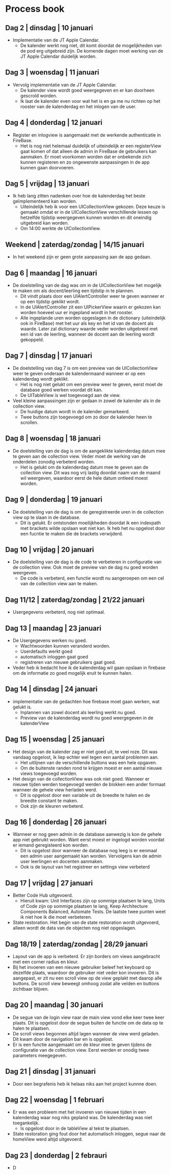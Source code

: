 # Process book

## Dag 2 | dinsdag | 10 januari
* Implementatie van de JT Apple Calendar.
	* De kalender werkt nog niet, dit komt doordat de mogelijkheden van de pod erg uitgebreid zijn. De komende dagen moet werking van de JT Apple Calendar duidelijk worden.

## Dag 3 | woensdag | 11 januari
* Vervolg implementatie van de JT Apple Calendar.
	* De kalender view wordt goed weergegeven en er kan doorheen gescrold worden.
	* Ik laat de kalender even voor wat het is en ga me nu richten op het rooster van de kalenderdag en het inlogen van de user.

## Dag 4 | donderdag | 12 januari
* Register en inlogview is aangemaakt met de werkende authenticatie in FireBase.
	* Het is nog niet helemaal duidelijk of uiteindelijk er een registerView gaat komen of dat alleen de admin in FireBase de gebruikers kan aanmaken. Er moet voorkomen worden dat er onbekende zich kunnen registeren en zo ongewenste aanpassingen in de app kunnen gaan doorvoeren.

## Dag 5 | vrijdag | 13 januari
* Ik heb lang zitten nadenken over hoe de kalenderdag het beste geïmplementeerd kan worden.
	* Uiteindelijk heb ik voor een UICollectionView  gekozen. Deze keuze is gemaakt omdat er in de UICollectionView verschillende lessen op hetzelfde tijdstip weergegeven kunnen worden en dit oneindig uitgebreid kan worden.
	* Om 14:00 werkte de UICollectionView.

## Weekend | zaterdag/zondag | 14/15 januari
* In het weekend zijn er geen grote aanpassing aan de app gedaan.

## Dag 6 | maandag | 16 januari
* De doelstelling van de dag was om in de UICollectionView het mogelijk te maken om als docent/leerling een tijdstip in te plannen.
	* Dit vindt plaats door een UIAlertController weer te geven wanneer er op een tijdstip geklikt wordt.
	* In de UIAlertController zit een UIPickerView waarin er gekozen kan worden hoeveel uur er ingepland wordt in het rooster.
	* Alle ingeplande uren worden opgeslagen in de dictionary (uiteindelijk ook in FireBase) met het uur als key en het id van de docent als waarde. Later zal dictionary waarde veder worden uitgebreid met een id van de leerling, wanneer de docent aan de leerling wordt gekoppeld.

## Dag 7 | dinsdag | 17 januari
* De doelstelling van dag 7 is om een preview van de UICollectionView weer te geven onderaan de kalendermaand wanneer er op een kalenderdag wordt geklikt.
	* Het is nog niet gelukt om een preview weer te geven, eerst moet de database goed werken voordat dit kan.
	* De UITableView is wel toegevoegd aan de view.
* Veel kleine aanpassingen zijn er gedaan in zowel de kalender als in de collection view.
	 * De huidige datum wordt in de kalender gemarkeerd.
	 * Twee buttons zijn toegevoegd om zo door de kalender heen te scrollen.

## Dag 8 | woensdag | 18 januari
* De doelstelling van de dag is om de aangeklikte kalenderdag datum mee te geven aan de collection view. Veder moet de werking van de onderdelen zonodig verbeterd worden.
	* Het is gelukt om de kalenderdag datum mee te geven aan de collection view. Dit was nog vrij lastig doordat naam van de maand wil weergeven, waardoor eerst de hele datum ontleed moest worden. 
	
## Dag 9 | donderdag | 19 januari
* De doelstelling van de dag is om de geregistreerde uren in de collection view op te slaan in de database. 
	* Dit is gelukt. Er ontstonden moeilijkheden doordat ik een indexpath met brackets wilde opslaan wat niet kan. Ik heb het nu opgelost door een fucntie te maken die de brackets verwijderd.

## Dag 10 | vrijdag | 20 januari
* De doelstelling van de dag is de code te verbeteren in configuratie van de collection view. Ook moet de preview van de dag nu goed worden weergeven.
	* De code is verbeterd, een functie wordt nu aangeroepen om een cel van de collection view aan te maken.
	
## Dag 11/12 | zaterdag/zondag | 21/22 januari
* Usergegevens verbeterd, nog niet optimaal.

## Dag 13 | maandag | 23 januari
* De Usergegevens werken nu goed.
	* Wachtwoorden kunnen veranderd worden.
	* Userdefaults werkt goed
	* automatisch inloggen gaat goed 
	* registreren van nieuwe gebruikers gaat goed.
* Veder heb ik bedacht hoe ik de kalenderdag wil gaan opslaan in firebase om de informatie zo goed mogelijk eruit te kunnen halen.

## Dag 14 | dinsdag | 24 januari
* implementatie van de gedachten hoe firebase moet gaan werken, wat gelukt is.
	* Inplannen van zowel docent als leerling werkt nu goed.
	* Preview van de kalenderdag wordt nu goed weergegeven in de kalenderView

## Dag 15 | woensdag | 25 januari
* Het design van de kalender zag er niet goed uit, te veel roze. Dit was vandaag opgelost, ik liep echter wel tegen een aantal problemen aan. 
	* Het uitlijnen van de verschillende buttons was een hele opgaven.
	* Om de buitenste randen rond te krijgen moest er een aantal nieuwe views toegevoegd worden.
* Het design van de collectionView was ook niet goed. Wanneer er nieuwe tijden werden toegevoegd werden de blokken een ander formaat wanneer de gehele view herladen werd. 
	* Dit is opgelost door een variable uit de breedte te halen en de breedte constant te maken.
	* Ook zijn de kleuren verbeterd.

## Dag 16 | donderdag | 26 januari
* Wanneer er nog geen admin in de database aanwezig is kon de gehele app niet gebruikt worden. Want eerst moest er ingelogd worden voordat er iemand geregisteerd kon worden.
	* Dit is opgelost door wanneer de database nog leeg is er eenmaal een admin user aangemaakt kan worden. Vervolgens kan de admin user leerlingen en docenten aanmaken. 
	* Ook is de layout van het registreer en settings view verbeterd

## Dag 17 | vrijdag | 27 januari 
* Better Code Hub uitgevoerd. 
	* Hieruit kwam: Unit Interfaces zijn op sommige plaatsen te lang, Units of Code zijn op sommige plaatsen te lang, Keep Architecture Components Balanced, Automate Tests. De laatste twee punten weet ik niet hoe ik die moet verbeteren.
* State restoration. Het begin van de state restoration wordt uitgevoerd, alleen wordt de data van de objecten nog niet opgeslagen.

## Dag 18/19 | zaterdag/zondag | 28/29 januari
* Layout van de app is verbeterd. Er zijn borders om views aangebracht met een corner radius en kleur. 
* Bij het invoeren van een nieuwe gebruiker beleef het keyboard op dezelfde plaats, waardoor de gebruiker niet veder kon invoeren. Dit is aangepast, er zit nu een scroll view op de view geplakt met daarop alle buttons. De scroll view beweegt omhoog zodat alle velden en buttons zichtbaar blijven.

## Dag 20 | maandag | 30 januari
* De segue van de login view naar de main view vond elke keer twee keer plaats. Dit is opgelost door de segue buiten de functie om de data op te halen te plaatsen.
* De scroll views begonnen altijd lagen wanneer de view werd geladen. Dit kwam door de navigation bar en is opgelost.
* Er is een functie aangemaakt om de kleur mee te geven tijdens de configuratie van de collection view. Eerst werden er onodig twee parameters meegegeven.

## Dag 21 | dinsdag | 31 januari
* Door een begrafenis heb ik helaas niks aan het project kunnne  doen.

## Dag 22 | woensdag | 1 februari
* Er was een probleem met het invoeren van nieuwe tijden in een kalenderdag waar nog niks gepland was. De kalenderdag was niet toegankelijk. 
    * Is opgelost door in de tableView al tekst te plaatsen.
* State restoration ging fout door het automatisch inloggen, segue naar de homeView werd altijd uitgevoerd.

## Dag 23 | donderdag | 2 febrauri
* D



	
	

	
